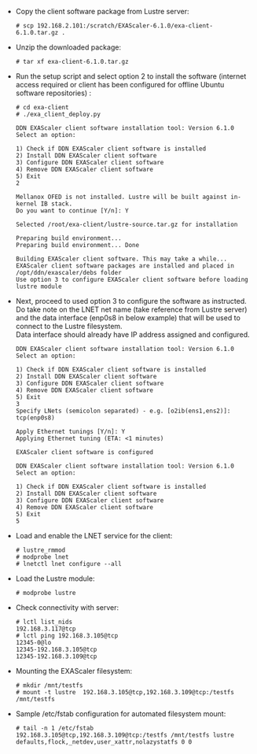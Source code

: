 - Copy the client software package from Lustre server:
  ```
  # scp 192.168.2.101:/scratch/EXAScaler-6.1.0/exa-client-6.1.0.tar.gz .
  ```

- Unzip the downloaded package:
  ```
  # tar xf exa-client-6.1.0.tar.gz
  ```

- Run the setup script and select option 2 to install the software (internet access required or client has been configured for offline Ubuntu software repositories) :
  ```
  # cd exa-client
  # ./exa_client_deploy.py

  DDN EXAScaler client software installation tool: Version 6.1.0
  Select an option:

  1) Check if DDN EXAScaler client software is installed
  2) Install DDN EXAScaler client software
  3) Configure DDN EXAScaler client software
  4) Remove DDN EXAScaler client software
  5) Exit
  2

  Mellanox OFED is not installed. Lustre will be built against in-kernel IB stack.
  Do you want to continue [Y/n]: Y

  Selected /root/exa-client/lustre-source.tar.gz for installation

  Preparing build environment...
  Preparing build environment... Done

  Building EXAScaler client software. This may take a while...
  EXAScaler client software packages are installed and placed in /opt/ddn/exascaler/debs folder
  Use option 3 to configure EXAScaler client software before loading lustre module
  ```

- Next, proceed to used option 3 to configure the software as instructed.  
  Do take note on the LNET net name (take reference from Lustre server) and the data interface (enp0s8 in below example) that will be used to connect to the Lustre filesystem.  
  Data interface should already have IP address assigned and configured.  
  ```
  DDN EXAScaler client software installation tool: Version 6.1.0
  Select an option:

  1) Check if DDN EXAScaler client software is installed
  2) Install DDN EXAScaler client software
  3) Configure DDN EXAScaler client software
  4) Remove DDN EXAScaler client software
  5) Exit
  3
  Specify LNets (semicolon separated) - e.g. [o2ib(ens1,ens2)]: tcp(enp0s8)

  Apply Ethernet tunings [Y/n]: Y
  Applying Ethernet tuning (ETA: <1 minutes)

  EXAScaler client software is configured

  DDN EXAScaler client software installation tool: Version 6.1.0
  Select an option:

  1) Check if DDN EXAScaler client software is installed
  2) Install DDN EXAScaler client software
  3) Configure DDN EXAScaler client software
  4) Remove DDN EXAScaler client software
  5) Exit
  5
  ```

- Load and enable the LNET service for the client:
  ```
  # lustre_rmmod 
  # modprobe lnet
  # lnetctl lnet configure --all
  ```

- Load the Lustre module:
  ```
  # modprobe lustre
  ```

- Check connectivity with server:
  ```
  # lctl list_nids
  192.168.3.117@tcp
  # lctl ping 192.168.3.105@tcp
  12345-0@lo
  12345-192.168.3.105@tcp
  12345-192.168.3.109@tcp
  ```

- Mounting the EXAScaler filesystem:
  ```
  # mkdir /mnt/testfs
  # mount -t lustre  192.168.3.105@tcp,192.168.3.109@tcp:/testfs /mnt/testfs
  ```

- Sample /etc/fstab configuration for automated filesystem mount:
  ```
  # tail -n 1 /etc/fstab
  192.168.3.105@tcp,192.168.3.109@tcp:/testfs /mnt/testfs lustre defaults,flock,_netdev,user_xattr,nolazystatfs 0 0
  ```
